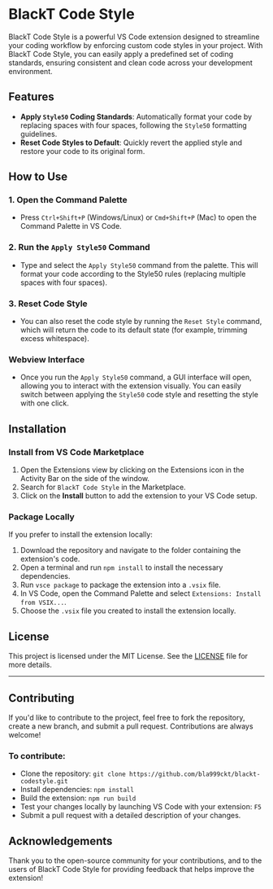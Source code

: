 # BlackT Code Style

BlackT Code Style is a powerful VS Code extension designed to streamline your coding workflow by enforcing custom code styles in your project. With BlackT Code Style, you can easily apply a predefined set of coding standards, ensuring consistent and clean code across your development environment.

## Features

- **Apply `Style50` Coding Standards**: Automatically format your code by replacing spaces with four spaces, following the `Style50` formatting guidelines.
- **Reset Code Styles to Default**: Quickly revert the applied style and restore your code to its original form.

## How to Use

### 1. Open the Command Palette
- Press `Ctrl+Shift+P` (Windows/Linux) or `Cmd+Shift+P` (Mac) to open the Command Palette in VS Code.

### 2. Run the `Apply Style50` Command
- Type and select the `Apply Style50` command from the palette. This will format your code according to the Style50 rules (replacing multiple spaces with four spaces).
  
### 3. Reset Code Style
- You can also reset the code style by running the `Reset Style` command, which will return the code to its default state (for example, trimming excess whitespace).

### Webview Interface
- Once you run the `Apply Style50` command, a GUI interface will open, allowing you to interact with the extension visually. You can easily switch between applying the `Style50` code style and resetting the style with one click.

## Installation

### Install from VS Code Marketplace
1. Open the Extensions view by clicking on the Extensions icon in the Activity Bar on the side of the window.
2. Search for `BlackT Code Style` in the Marketplace.
3. Click on the **Install** button to add the extension to your VS Code setup.

### Package Locally
If you prefer to install the extension locally:
1. Download the repository and navigate to the folder containing the extension's code.
2. Open a terminal and run `npm install` to install the necessary dependencies.
3. Run `vsce package` to package the extension into a `.vsix` file.
4. In VS Code, open the Command Palette and select `Extensions: Install from VSIX...`.
5. Choose the `.vsix` file you created to install the extension locally.

## License

This project is licensed under the MIT License. See the [LICENSE](LICENSE) file for more details.

---

## Contributing

If you'd like to contribute to the project, feel free to fork the repository, create a new branch, and submit a pull request. Contributions are always welcome!

### To contribute:
- Clone the repository: `git clone https://github.com/bla999ckt/blackt-codestyle.git`
- Install dependencies: `npm install`
- Build the extension: `npm run build`
- Test your changes locally by launching VS Code with your extension: `F5`
- Submit a pull request with a detailed description of your changes.

## Acknowledgements

Thank you to the open-source community for your contributions, and to the users of BlackT Code Style for providing feedback that helps improve the extension!

